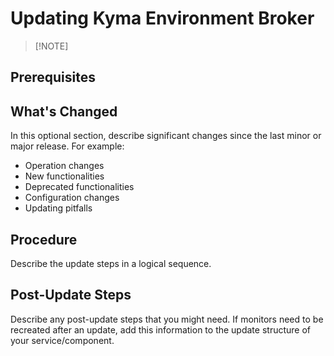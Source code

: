 # Updating Kyma Environment Broker

> [!NOTE] <!-- In case of a mandatory update that will cause unwanted/severe impact if not performed, use !WARNING instead of !NOTE.-->
> <!--State whether the notable change is mandatory or optional. Briefly explain what will happen without the update or why it's recommended.-->

## Prerequisites

<!--Describe the generic prerequisites common for all the Kyma Control Plane (KCP) components.-->

## What's Changed

In this optional section, describe significant changes since the last minor or major release. For example:

- Operation changes
- New functionalities
- Deprecated functionalities
- Configuration changes
- Updating pitfalls

## Procedure

Describe the update steps in a logical sequence.

## Post-Update Steps

Describe any post-update steps that you might need. If monitors need to be recreated after an update, add this information to the update structure of your service/component.
